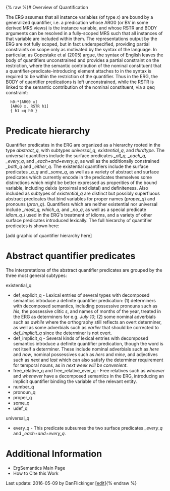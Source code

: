 {% raw %}# Overview of Quantification

The ERG assumes that all instance variables (of type *x*) are bound by a
generalized quantifier, i.e. a predication whose ARG0 (or BV in some
derived MRS views) is the instance variable, and whose RSTR and BODY
arguments can be resolved in a fully-scoped MRS such that all instances
of that variable are included within them. The representations output by
the ERG are not fully scoped, but in fact underspecified, providing
partial constraints on scope only as motivated by the syntax of the
language. In particular, as Copestake et al (2005) argue, the syntax of
English leaves the body of quantifiers unconstrained and provides a
partial constraint on the restriction, where the semantic contribution
of the nominal constituent that a quantifier-predicate-introducing
element attaches to in the syntax is required to be within the
restriction of the quantifier. Thus in the ERG, the BODY of quantifier
predications is left unconstrained, while the RSTR is linked to the
semantic contribution of the nominal constituent, via a qeq constraint:

      h0:*[ARG0 x]
      [ARG0 x, RSTR h1]
      { h1 =q h0 }

# Predicate hierarchy

Quantifier predicates in the ERG are organized as a hierarchy rooted in
the type *abstract\_q*, with subtypes *universal\_q*, *existential\_q*,
and *thirdtype*. The universal quantifiers include the surface
predicates *\_all\_q, \_each\_q, \_every\_q*, and *\_each+and+every\_q*,
as well as the additionally constrained *\_both\_q* and *\_either\_q*.
The existential quantifiers include the surface predicates *\_a\_q* and
*\_some\_q*, as well as a variety of abstract and surface predicates
which currently encode in the predicates themselves some distinctions
which might be better expressed as properities of the bound variable,
including deixis (proximal and distal) and definiteness. Also included
as subtypes of *existential\_q* are distinct but possibly superfluous
abstract predicates that bind variables for proper names (*proper\_q*)
and pronouns (*pron\_q*). Quantifiers which are neither existential nor
universal include *\_most\_q, which\_q*, and *\_no\_q*, as well as a
special predicate *idiom\_q\_i* used in the ERG's treatment of idioms,
and a variety of other surface predicates introduced lexically. The full
hierarchy of quantifier predicates is shown here:

\[add graphic of quantifier hierarchy here\]

# Abstract quantifier predicates

The interpretations of the abstract quantifier predicates are grouped by
the three most general subtypes:

existential\_q

- def\_explicit\_q - Lexical entries of several types with decomposed
semantics introduce a definite quantifier predication: (1)
determiners with decomposed semantics, including possessive pronouns
such as *his*, the possessive clitic *s*, and names of months of the
year, treated in the ERG as determiners for e.g. *July 10*; (2) some
nominal adverbials such as *awhile* where the orthography still
reflects an overt determiner, as well as some adverbials such as
*earlier* that should be corrected to *def\_implicit\_q* since the
determiner is not overt.
- def\_implicit\_q - Several kinds of lexical entries with decomposed
semantics introduce a definite quantifier predication, though the
word is not itself a determiner. These include nominal adverbials
such as *here* and *now*, nominal possessives such as *hers* and
*mine*, and adjectives such as *next* and *last* which can also
satisfy the determiner requirement for temporal nouns, as in *next
week will be convenient*.
- free\_relative\_q and free\_relative\_ever\_q - Free relatives such
as *whoever* and *whenever* have a decomposed semantics in the ERG,
introducing an implicit quantifier binding the variable of the
relevant entity.
- number\_q
- pronoun\_q
- proper\_q
- some\_q
- udef\_q

universal\_q

- every\_q - This predicate subsumes the two surface predicates
*\_every\_q* and *\_each+and+every\_q*.

# Additional Information

- ErgSemantics Main Page
- How to Cite this Work

Last update: 2016-05-09 by DanFlickinger [[edit](https://github.com/delph-in/docs/wiki/ErgSemantics_Quantification/_edit)]{% endraw %}
